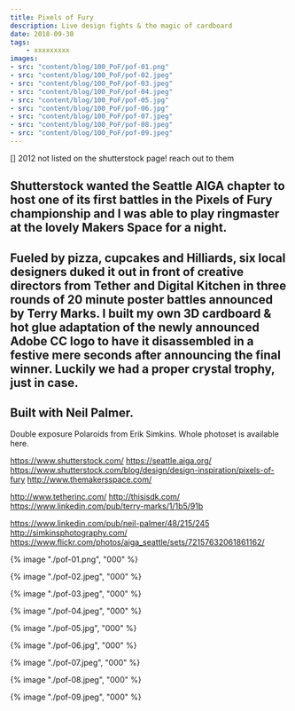 ```yaml
---
title: Pixels of Fury
description: Live design fights & the magic of cardboard
date: 2018-09-30
tags: 
    - xxxxxxxxx
images: 
- src: "content/blog/100_PoF/pof-01.png"
- src: "content/blog/100_PoF/pof-02.jpeg"
- src: "content/blog/100_PoF/pof-03.jpeg"
- src: "content/blog/100_PoF/pof-04.jpeg"
- src: "content/blog/100_PoF/pof-05.jpg"
- src: "content/blog/100_PoF/pof-06.jpg"
- src: "content/blog/100_PoF/pof-07.jpeg"
- src: "content/blog/100_PoF/pof-08.jpeg"
- src: "content/blog/100_PoF/pof-09.jpeg"
---
```


[] 2012 not listed on the shutterstock page! reach out to them

Shutterstock wanted the Seattle AIGA chapter to host one of its first battles in the Pixels of Fury championship and I was able to play ringmaster at the lovely Makers Space for a night. 
-
Fueled by pizza, cupcakes and Hilliards, six local designers duked it out in front of creative directors from Tether and Digital Kitchen in three rounds of 20 minute poster battles announced by Terry Marks. I built my own 3D cardboard & hot glue adaptation of the newly announced Adobe CC logo to have it disassembled in a festive mere seconds after announcing the final winner. Luckily we had a proper crystal trophy, just in case.
-
Built with Neil Palmer.
-
Double exposure Polaroids from Erik Simkins.
Whole photoset is available here.

https://www.shutterstock.com/
https://seattle.aiga.org/
https://www.shutterstock.com/blog/design/design-inspiration/pixels-of-fury
http://www.themakersspace.com/

http://www.tetherinc.com/
http://thisisdk.com/
https://www.linkedin.com/pub/terry-marks/1/1b5/91b

https://www.linkedin.com/pub/neil-palmer/48/215/245
http://simkinsphotography.com/
https://www.flickr.com/photos/aiga_seattle/sets/72157632061861162/



{% image "./pof-01.png", "000" %}

<div class="two-column">

{% image "./pof-02.jpeg", "000" %}

{% image "./pof-03.jpeg", "000" %}

{% image "./pof-04.jpeg", "000" %}

{% image "./pof-05.jpg", "000" %}

{% image "./pof-06.jpg", "000" %}

{% image "./pof-07.jpeg", "000" %}

{% image "./pof-08.jpeg", "000" %}

{% image "./pof-09.jpeg", "000" %}

</div>